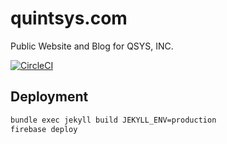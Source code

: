 # quintsys.com
Public Website and Blog for QSYS, INC.

[![CircleCI](https://circleci.com/gh/QuintSys/quintsys.com/tree/master.svg?style=svg)](https://circleci.com/gh/QuintSys/quintsys.com/tree/master)

## Deployment

```bash
bundle exec jekyll build JEKYLL_ENV=production
firebase deploy
````
